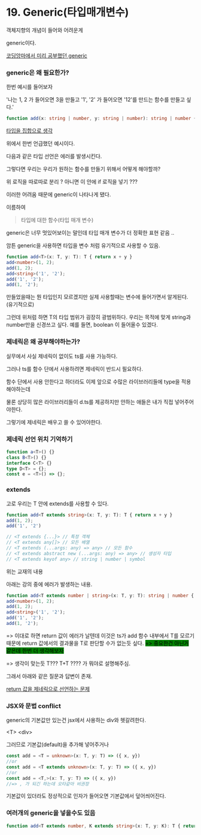 # 19. Generic(타입매개변수)

객체지향의 개념이 들어와 어려운게

generic이다.&#x20;

[코딩앙마에서 미리 공부했던 generic](https://velog.io/@2taesung/ts-Generic)



### generic은 왜 필요한가?

한번 예시를 들어보자&#x20;

'나는 1, 2 가 들어오면 3을 만들고 '1', '2' 가 들어오면 '12'를 만드는 함수를 만들고 싶다.'

```typescript
function add(x: string | number, y: string | number): string | number { return x + y }
```

[타입을 집합으로 생각](8..md)

위에서 한번 언급했던 예시이다.

다음과 같은 타입 선언은 에러를 발생시킨다.&#x20;



그렇다면 우리는 우리가 원하는 함수를 만들기 위해서 어떻게 해야할까?

위 로직을 따로따로 분리 ? 아니면 이 안에 if 로직을 넣기 ???



이러한 어려움 때문에 generic이 나타나게 됐다.&#x20;

이름하여&#x20;

> 타입에 대한 함수(타입 매개 변수)

generic은 너무 멋있어보이는 말인데 타입 매개 변수가 더 정확한 표현 같음 ..



암튼 generic을 사용하면 타입을 변수 처럼 유기적으로 사용할 수 있음.

```typescript
function add<T>(x: T, y: T): T { return x + y }
add<number>(1, 2);
add(1, 2);
add<string>('1', '2');
add('1', '2');
add(1, '2');
```

만들었을때는 뭔 타입인지 모르겠지만 실제 사용할때는 변수에 들어가면서 알게된다. (유기적으로)



그런데 위처럼 하면 T의 타입 범위가 굉장히 광범위하다. 우리는 목적에 맞게 string과 number만을 신경쓰고 싶다. 예를 들면, boolean 이 들어올수 있겠다.



### 제네릭은 왜 공부해야하는가?

실무에서 사실 제네릭이 없이도 ts를 사용 가능하다.

그러나 ts를 함수 단에서 사용하려면 제네릭이 반드시 필요하다.

함수 단에서 사용 안한다고 하더라도 이제 앞으로 수많은 라이브러리들에 type을 적용해야하는데

물론 상당히 많은 라이브러리들이 d.ts를 제공하지만 안하는 애들은 내가 직접 넣어주어야한다.

그렇기에 제네릭은 배우고 쓸 수 있어야한다.



### 제네릭 선언 위치 기억하기

```typescript
function a<T>() {}
class B<T>() {}
interface C<T> {}
type D<T> = {};
const e = <T>() => {};
```

### extends

고로 우리는 T 안에 extends를 사용할 수 있다.

```typescript
function add<T extends string>(x: T, y: T): T { return x + y }
add(1, 2);
add('1', '2')

// <T extends {...}> // 특정 객체
// <T extends any[]> // 모든 배열
// <T extends (...args: any) => any> // 모든 함수
// <T extends abstract new (...args: any) => any> // 생성자 타입
// <T extends keyof any> // string | number | symbol
```

위는 교재의 내용

아래는 강의 중에 에러가 발생하는 내용.

```typescript
function add<T extends number | string>(x: T, y: T): string | number { return x+y}
add<number>(1, 2);
add(1, 2);
add<string>('1', '2');
add('1', '2');
add(1, '2');
```

\=> 이대로 하면 return 값이 에러가 날텐데 이것은 ts가 add 함수 내부에서 T를 모르기 때문에 return 값에서의 결과물을 T로 판단할 수가 없는듯 싶다. <mark style="background-color:green;">=> 중요한건 아닌거 같은데 한번 더 생각해보자</mark>

\=> 생각이 맞는듯 T??? T+T ???? 가 뭐야로 설명해주심.

그래서 아래와 같은 질문과 답변이 존재.

[return 값을 제네릭으로 선언하는 문제](https://www.inflearn.com/course/%ED%83%80%EC%9E%85%EC%8A%A4%ED%81%AC%EB%A6%BD%ED%8A%B8-%EC%98%AC%EC%9D%B8%EC%9B%90-1/unit/122322?category=questionDetail\&tab=community\&q=696986)



### JSX와 문법 conflict

generic의 기본값만 있는건 jsx에서 사용하는 div와 헷갈려한다.

\<T> \<div>

그러므로 기본값(default)을 추가해 넣어주거나

```typescript
const add = <T = unknown>(x: T, y: T) => ({ x, y})
//or
const add = <T extends unknown>(x: T, y: T) => ({ x, y})
//or
const add = <T,>(x: T, y: T) => ({ x, y})
//=> , 가 되긴 하는데 오타같아 비권장 
```

기본값이 있더라도 정상적으로 인자가 들어오면 기본값에서 덮어씌어진다.



### 여러개의 generic을 넣을수도 있음

```typescript
function add<T extends number, K extends string>(x: T, y: K): T { return x + y }
```

